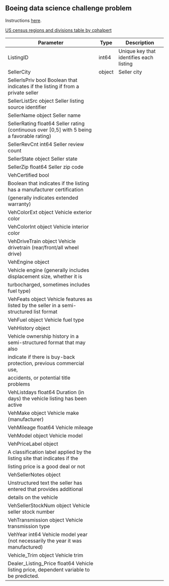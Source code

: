 Boeing data science challenge problem
---

Instructions [here](./Boeing%20Data%20Science%20Challenge%20Problem%20Instructions.pdf).

[US census regions and divisions table by cphalpert](https://github.com/cphalpert/census-regions/blob/master/us%20census%20bureau%20regions%20and%20divisions.csv)

| Parameter | Type |  Description|
| --- | --- | --- |
| ListingID  | int64  | Unique key that identifies each listing| 
|SellerCity |object |Seller city|
|SellerIsPriv bool Boolean that indicates if the listing if from a private seller
|SellerListSrc object Seller listing source identifier
|SellerName object Seller name
|SellerRating float64 Seller rating (continuous over [0,5] with 5 being a favorable rating)
|SellerRevCnt int64 Seller review count
|SellerState object Seller state
|SellerZip float64 Seller zip code
|VehCertified bool
|Boolean that indicates if the listing has a manufacturer certification
|(generally indicates extended warranty)
|VehColorExt object Vehicle exterior color
|VehColorInt object Vehicle interior color
|VehDriveTrain object Vehicle drivetrain (rear/front/all wheel drive)
|VehEngine object
|Vehicle engine (generally includes displacement size, whether it is
|turbocharged, sometimes includes fuel type)
|VehFeats object Vehicle features as listed by the seller in a semi-structured list format
|VehFuel object Vehicle fuel type
|VehHistory object
|Vehicle ownership history in a semi-structured format that may also
|indicate if there is buy-back protection, previous commercial use,
|accidents, or potential title problems
|VehListdays float64 Duration (in days) the vehicle listing has been active
|VehMake object Vehicle make (manufacturer)
|VehMileage float64 Vehicle mileage
|VehModel object Vehicle model
|VehPriceLabel object
|A classification label applied by the listing site that indicates if the
|listing price is a good deal or not
|VehSellerNotes object
|Unstructured text the seller has entered that provides additional
|details on the vehicle
|VehSellerStockNum object Vehicle seller stock number
|VehTransmission object Vehicle transmission type
|VehYear int64 Vehicle model year (not necessarily the year it was manufactured)
|Vehicle_Trim object Vehicle trim
|Dealer_Listing_Price float64 Vehicle listing price, dependent variable to be predicted.
